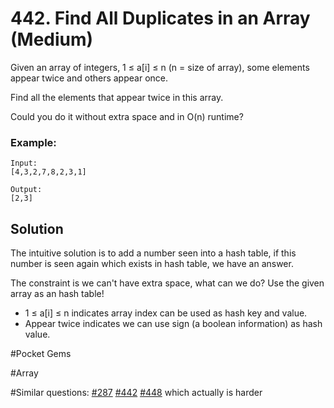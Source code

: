 # 442. Find All Duplicates in an Array (Medium)

Given an array of integers, 1 ≤ a[i] ≤ n (n = size of array), some elements appear twice and others appear once.

Find all the elements that appear twice in this array.

Could you do it without extra space and in O(n) runtime?

### Example:
```
Input:
[4,3,2,7,8,2,3,1]

Output:
[2,3]
```

## Solution
The intuitive solution is to add a number seen into a hash table, if this number is seen again which exists in hash table, we have an answer. 

The constraint is we can't have extra space, what can we do? Use the given array as an hash table!
- 1 ≤ a[i] ≤ n indicates array index can be used as hash key and value.
- Appear twice indicates we can use sign (a boolean information) as hash value.

#Pocket Gems

#Array

#Similar questions: [#287](../p287m/README.md) [#442](../p442m/README.md) [#448](../p448e/README.md) which actually is harder
